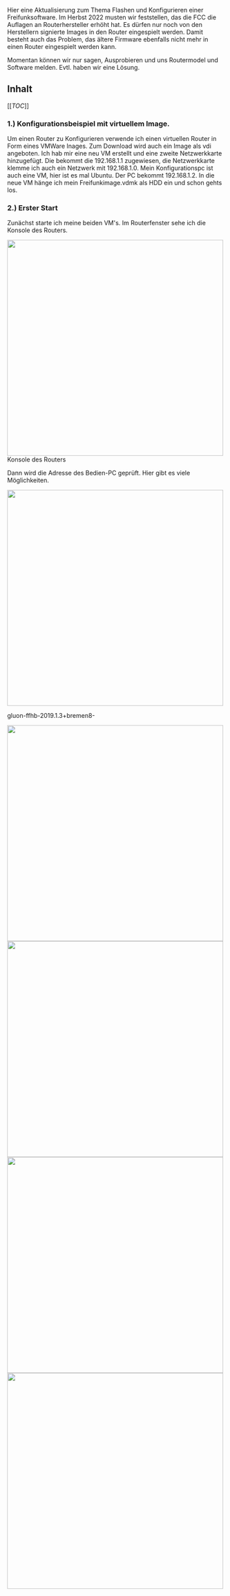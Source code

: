 Hier eine Aktualisierung zum Thema Flashen und Konfigurieren einer Freifunksoftware.
Im Herbst 2022 musten wir feststellen, das die FCC die Auflagen an Routerhersteller erhöht hat.
Es dürfen nur noch von den Herstellern signierte Images in den Router eingespielt werden.
Damit besteht auch das Problem, das ältere Firmware ebenfalls nicht mehr in einen Router eingespielt werden kann.

Momentan können wir nur sagen, Ausprobieren und uns Routermodel und Software melden. Evtl. haben wir eine Lösung.

## Inhalt

[[_TOC_]]

### 1.) Konfigurationsbeispiel mit virtuellem Image.
Um einen Router zu Konfigurieren verwende ich einen virtuellen Router in Form eines VMWare Inages. Zum Download wird auch ein Image als vdi angeboten.
Ich hab mir eine neu VM erstellt und eine zweite Netzwerkkarte hinzugefügt. Die bekommt die 192.168.1.1 zugewiesen, die Netzwerkkarte klemme ich auch ein Netzwerk mit 192.168.1.0. Mein Konfigurationspc ist auch eine VM, hier ist es mal Ubuntu. Der PC bekommt 192.168.1.2.
In die neue VM hänge ich mein Freifunkimage.vdmk als HDD ein und schon gehts los.

### 2.) Erster Start
Zunächst starte ich meine beiden VM's. Im Routerfenster sehe ich die Konsole des Routers.


<img src="https://cloud.ffhb.de/index.php/s/Tk7JoBLabGC4b4k/preview" width="500">
Konsole des Routers


Dann wird die Adresse des Bedien-PC geprüft. Hier gibt es viele Möglichkeiten.

<img src="https://cloud.ffhb.de/index.php/s/bZX3Q6yLXqd3fjs/preview" width="500">

gluon-ffhb-2019.1.3+bremen8-

<img src=" /preview" width="500">
<img src=" /preview" width="500">
<img src=" /preview" width="500">
<img src=" /preview" width="500">